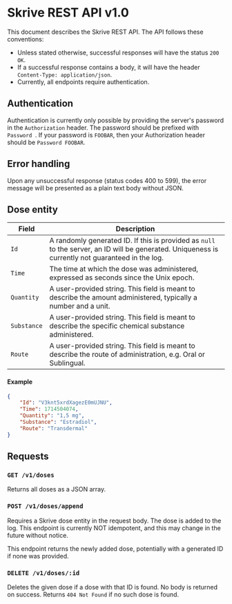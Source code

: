 # Skrive REST API v1.0

This document describes the Skrive REST API. The API follows these conventions:

* Unless stated otherwise, successful responses will have the status `200 OK`.
* If a successful response contains a body, it will have the header `Content-Type: application/json`.
* Currently, all endpoints require authentication.

## Authentication

Authentication is currently only possible by providing the server's password in the `Authorization` header. The password should be prefixed with `Password `. If your password is `FOOBAR`, then your Authorization header should be `Password FOOBAR`.

## Error handling

Upon any unsuccessful response (status codes 400 to 599), the error message will be presented as a plain text body without JSON.

## Dose entity

| Field       | Description                                                  |
| ----------- | ------------------------------------------------------------ |
| `Id`        | A randomly generated ID. If this is provided as `null` to the server, an ID will be generated. Uniqueness is currently not guaranteed in the log. |
| `Time`      | The time at which the dose was administered, expressed as seconds since the Unix epoch. |
| `Quantity`  | A user-provided string. This field is meant to describe the amount administered, typically a number and a unit. |
| `Substance` | A user-provided string. This field is meant to describe the specific chemical substance administered. |
| `Route`     | A user-provided string. This field is meant to describe the route of administration, e.g. Oral or Sublingual. |

#### Example

```json
{
    "Id": "V3knt5xrdXagezE0mUJNU",
    "Time": 1714504074,
    "Quantity": "1,5 mg",
    "Substance": "Estradiol",
    "Route": "Transdermal"
}
```



## Requests

### `GET /v1/doses`

Returns all doses as a JSON array.

### `POST /v1/doses/append`

Requires a Skrive dose entity in the request body. The dose is added to the log. This endpoint is currently NOT idempotent, and this may change in the future without notice.

This endpoint returns the newly added dose, potentially with a generated ID if none was provided.

### `DELETE /v1/doses/:id`

Deletes the given dose if a dose with that ID is found. No body is returned on success. Returns `404 Not Found` if no such dose is found.
